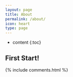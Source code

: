 ```yaml
---
layout: page
title: About
permalink: /about/
icon: heart
type: page
---
```


* content
{:toc}

## First Start!

{% include comments.html %}
